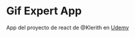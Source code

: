 # Gif Expert App


App del proyecto de react de @Klerith en [Udemy](https://www.udemy.com/share/103dsU3@BmfPTblgaXPzzRvVDkLdmjNjI_6kL4UlpwrdXggzngJleaw-7dTroRUFP1y-aPD25g==/)